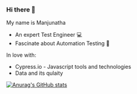 ### Hi there 👋
My name is Manjunatha
- An expert Test Engineer 💻
- Fascinate about Automation Testing 🎥

In love with:
- Cypress.io - Javascript tools and technologies
- Data and its qulaity

[![Anurag's GitHub stats](https://github-readme-stats.vercel.app/api?username=manjunatha-koosalapur)](https://github.com/anuraghazra/github-readme-stats)
